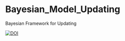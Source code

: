 # Bayesian_Model_Updating
Bayesian Framework for Updating

[![DOI](https://zenodo.org/badge/DOI/10.5281/zenodo.4678117.svg)](https://doi.org/10.5281/zenodo.4678117)

